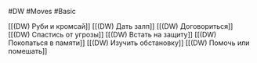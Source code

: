 #DW #Moves #Basic

[[(DW) Руби и кромсай]]
[[(DW) Дать залп]]
[[(DW) Договориться]]
[[(DW) Спастись от угрозы]]
[[(DW) Встать на защиту]]
[[(DW) Покопаться в памяти]]
[[(DW) Изучить обстановку]]
[[(DW) Помочь или помешать]]
